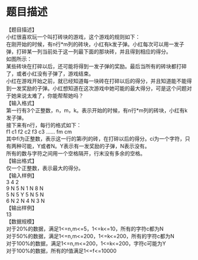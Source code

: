 # 题目描述


<p>
【题目描述】<br/>
小红很喜欢玩一个叫打砖块的游戏，这个游戏的规则如下：<br/>
在刚开始的时候，有n行*m列的砖块，小红有k发子弹。小红每次可以用一发子弹，打碎某一列当前处于这一列最下面的那块砖，并且得到相应的得分。<br/>
如图所示：<br/>
某些砖块在打碎以后，还可能将得到一发子弹的奖励。最后当所有的砖块都打碎了，或者小红没有子弹了，游戏结束。<br/>
小红在游戏开始之前，就已经知道每一块砖在打碎以后的得分，并且知道能不能得到一发奖励的子弹。小红想知道在这次游戏中她可能的最大得分，可是这个问题对于她来说太难了，你能帮帮她吗？<br/>
【输入格式】<br/>
第一行有3个正整数，n，m，k。表示开始的时候，有n行*m列的砖块，小红有k发子弹。<br/>
接下来有n行，每行的格式如下：<br/>
f1 c1 f2 c2 f3 c3 …… fm cm<br/>
其中fi为正整数，表示这一行的第i列的砖，在打碎以后的得分。ci为一个字符，只有两种可能，Y或者N。Y表示有一发奖励的子弹，N表示没有。<br/>
所有的数与字符之间用一个空格隔开，行末没有多余的空格。<br/>
【输出格式】<br/>
仅一个正整数，表示最大的得分。<br/>
【输入样例】<br/>
3 4 2<br/>
9 N 5 N 1 N 8 N<br/>
5 N 5 Y 5 N 5 N<br/>
6 N 2 N 4 N 3 N<br/>
【输出样例】<br/>
13<br/>
【数据规模】<br/>
对于20%的数据，满足1&lt;=n,m&lt;=5，1&lt;=k&lt;=10，所有的字符c都为N<br/>
对于50%的数据，满足1&lt;=n,m&lt;=200，1&lt;=k&lt;=200，所有的字符c都为N<br/>
对于100%的数据，满足1&lt;=n,m&lt;=200，1&lt;=k&lt;=200，字符c可能为Y<br/>
对于100%的数据，所有的f值满足1&lt;=f&lt;=10000
</p>
